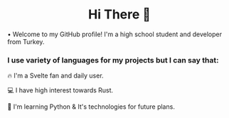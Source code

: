 <h1 align="center">Hi There 👋</h1>

• Welcome to my GitHub profile! I'm a high school student and developer from Turkey.

### I use variety of languages for my projects but I can say that:

🔥 I'm a Svelte fan and daily user.

💻 I have high interest towards Rust.

📖 I'm learning Python & It's technologies for future plans.
